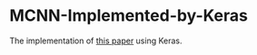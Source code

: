# MCNN-Implemented-by-Keras
The implementation of [this paper](https://openaccess.thecvf.com/content_cvpr_2016/papers/Zhang_Single-Image_Crowd_Counting_CVPR_2016_paper.pdf) using Keras.
